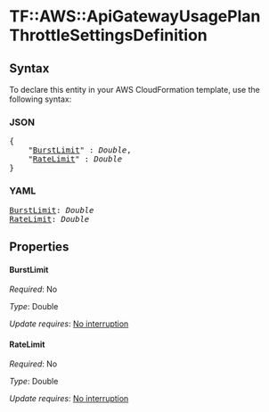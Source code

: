 # TF::AWS::ApiGatewayUsagePlan ThrottleSettingsDefinition

## Syntax

To declare this entity in your AWS CloudFormation template, use the following syntax:

### JSON

<pre>
{
    "<a href="#burstlimit" title="BurstLimit">BurstLimit</a>" : <i>Double</i>,
    "<a href="#ratelimit" title="RateLimit">RateLimit</a>" : <i>Double</i>
}
</pre>

### YAML

<pre>
<a href="#burstlimit" title="BurstLimit">BurstLimit</a>: <i>Double</i>
<a href="#ratelimit" title="RateLimit">RateLimit</a>: <i>Double</i>
</pre>

## Properties

#### BurstLimit

_Required_: No

_Type_: Double

_Update requires_: [No interruption](https://docs.aws.amazon.com/AWSCloudFormation/latest/UserGuide/using-cfn-updating-stacks-update-behaviors.html#update-no-interrupt)

#### RateLimit

_Required_: No

_Type_: Double

_Update requires_: [No interruption](https://docs.aws.amazon.com/AWSCloudFormation/latest/UserGuide/using-cfn-updating-stacks-update-behaviors.html#update-no-interrupt)

